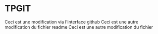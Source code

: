# TPGIT

Ceci est une modification via l'interface github
Ceci est une autre modification du fichier readme
Ceci est une autre modification du fichier
